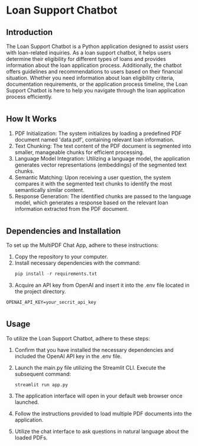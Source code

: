 # Loan Support Chatbot

## Introduction
The Loan Support Chatbot is a Python application designed to assist users with loan-related inquiries. As a loan support chatbot, it helps users determine their eligibility for different types of loans and provides information about the loan application process. Additionally, the chatbot offers guidelines and recommendations to users based on their financial situation. Whether you need information about loan eligibility criteria, documentation requirements, or the application process timeline, the Loan Support Chatbot is here to help you navigate through the loan application process efficiently.

#

## How It Works

1. PDF Initialization: The system initializes by loading a predefined PDF document named 'data.pdf', containing relevant loan information.
2. Text Chunking: The text content of the PDF document is segmented into smaller, manageable chunks for efficient processing.
3. Language Model Integration: Utilizing a language model, the application generates vector representations (embeddings) of the segmented text chunks.
4. Semantic Matching: Upon receiving a user question, the system compares it with the segmented text chunks to identify the most semantically similar content.
5. Response Generation: The identified chunks are passed to the language model, which generates a response based on the relevant loan information extracted from the PDF document.

#

## Dependencies and Installation

To set up the MultiPDF Chat App, adhere to these instructions:

1. Copy the repository to your computer.
2. Install necessary dependencies with the command:
   ```python
   pip install -r requirements.txt
   ```
3. Acquire an API key from OpenAI and insert it into the .env file located in the project directory.
  ```commandline
  OPENAI_API_KEY=your_secrit_api_key
  ```

#

## Usage

To utilize the Loan Support Chatbot, adhere to these steps:

1. Confirm that you have installed the necessary dependencies and included the OpenAI API key in the .env file.
2. Launch the main.py file utilizing the Streamlit CLI. Execute the subsequent command:
   ```
   streamlit run app.py
   ```
   
3. The application interface will open in your default web browser once launched.
4. Follow the instructions provided to load multiple PDF documents into the application.
5. Utilize the chat interface to ask questions in natural language about the loaded PDFs.
